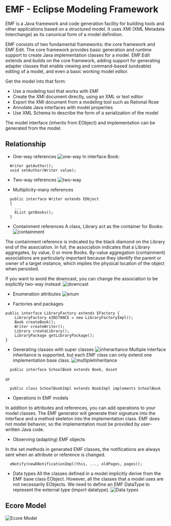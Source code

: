 # EMF - Eclipse Modeling Framework
EMF is a Java framework and code generation facility for building tools and other applications based on a structured model. 
It uses XMI (XML Metadata Interchange) as its canonical form of a model definition. 

EMF consists of two fundamental frameworks: the core framework and EMF.Edit. The core framework provides basic generation 
and runtime support to create Java implementation classes for a model. EMF.Edit extends and builds on the core framework, 
adding support for generating adapter classes that enable viewing and command-based (undoable) editing of a model, and 
even a basic working model editor. 

Get the model into that form:
- Use a modeling tool that works with EMF
- Create the XMI document directly, using an XML or text editor
- Export the XMI document from a modeling tool such as Rational Rose
- Annotate Java interfaces with model properties
- Use XML Schema to describe the form of a serialization of the model

The model interface (inherits from EObject) and implementation can be generated from the model.

## Relationship
- One-way references
![one-way](http://help.eclipse.org/latest/topic/org.eclipse.emf.doc/references/overview/images/EMF/image002.gif)
In interface Book:
```
  Writer getAuthor();
  void setAuthor(Writer value);
```

- Two-way references
![two-way](http://help.eclipse.org/latest/topic/org.eclipse.emf.doc/references/overview/images/EMF/image003.gif)


- Multiplicity-many references
```
  public interface Writer extends EObject
  {
    ...
    EList getBooks();
  }
```

- Containment references
A class, Library act as the container for Books:
![containment](http://help.eclipse.org/latest/topic/org.eclipse.emf.doc/references/overview/images/EMF/image004.gif)

The containment reference is indicated by the black diamond on the Library end of the association. 
In full, the association indicates that a Library aggregates, by value, 0 or more Books. 
By-value aggregation (containment) associations are particularly important because they identify 
the parent or owner of a target instance, which implies the physical location of the object when persisted. 

If you want to avoid the downcast, you can change the association to be explicitly two-way instead: 
![downcast](http://help.eclipse.org/latest/topic/org.eclipse.emf.doc/references/overview/images/EMF/image005.gif)

- Enumeration attributes
![enum](http://help.eclipse.org/latest/topic/org.eclipse.emf.doc/references/overview/images/EMF/image006.gif)

- Factories and packages
```
public interface LibraryFactory extends EFactory {
    LibraryFactory eINSTANCE = new LibraryFactoryImpl();
    Book createBook();
    Writer createWriter();
    Library createLibrary();
    LibraryPackage getLibraryPackage();
}
```

- Generating classes with super classes
![inheraritance](http://help.eclipse.org/latest/topic/org.eclipse.emf.doc/references/overview/images/EMF/image007.gif)
Multiple interface inheritance is supported, but each EMF class can only extend one implementation base class.
![multipleInheritance](http://help.eclipse.org/latest/topic/org.eclipse.emf.doc/references/overview/images/EMF/image008.gif)
```
  public interface SchoolBook extends Book, Asset
```
or
```
  public class SchoolBookImpl extends BookImpl implements SchoolBook
```

- Operations in EMF models

In addition to attributes and references, you can add operations to your model classes. The EMF generator will generate 
their signature into the interface and a method skeleton into the implementation class. EMF does not model behavior, 
so the implementation must be provided by user-written Java code. 

- Observing (adapting) EMF objects

In the set methods in generated EMF classes, the notifications are always sent when an attribute or reference is changed. 
```
  eNotify(newENotificationImpl(this, ..., oldPages, pages));
```

- Data types
All the classes defined in a model implicitly derive from the EMF base class EObject. However, all the classes that a model 
uses are not necessarily EObjects. We need to define an EMF DataType to represent the external type (import datatype).
![Data types](http://help.eclipse.org/latest/topic/org.eclipse.emf.doc/references/overview/images/EMF/image009.gif)

## Ecore Model
![Ecore Model](http://help.eclipse.org/latest/topic/org.eclipse.emf.doc/references/overview/images/EMF/image011.gif)
